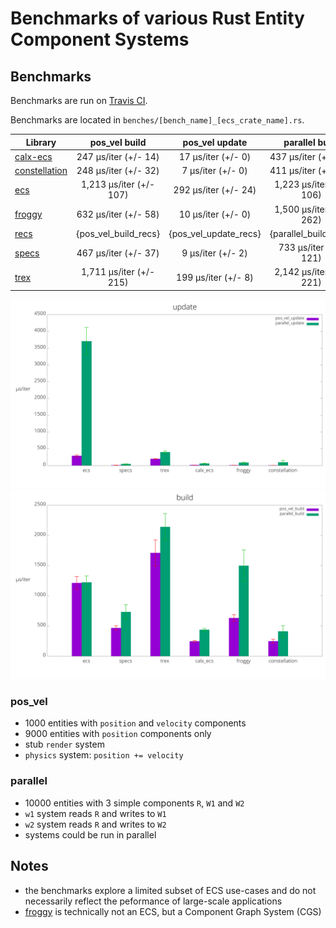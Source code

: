 # Benchmarks of various Rust Entity Component Systems

## Benchmarks
Benchmarks are run on [Travis CI](https://travis-ci.org/lschmierer/ecs_bench/).

Benchmarks are located in `benches/[bench_name]_[ecs_crate_name].rs`.

 Library         | pos_vel build                 | pos_vel update                 | parallel build                 | parallel update
 --------------- |:-----------------------------:|:------------------------------:|:------------------------------:|:--------------------------------:
 [calx-ecs]      | 247 µs/iter (+/- 14)      | 17 µs/iter (+/- 0)      | 437 µs/iter (+/- 21)      | 62 µs/iter (+/- 6)
 [constellation] | 248 µs/iter (+/- 32) | 7 µs/iter (+/- 0) | 411 µs/iter (+/- 96) | 96 µs/iter (+/- 59)
 [ecs]           | 1,213 µs/iter (+/- 107)           | 292 µs/iter (+/- 24)           | 1,223 µs/iter (+/- 106)           | 3,708 µs/iter (+/- 407)
 [froggy]        | 632 µs/iter (+/- 58)        | 10 µs/iter (+/- 0)        | 1,500 µs/iter (+/- 262)        | 86 µs/iter (+/- 13)
 [recs]          | {pos_vel_build_recs}          | {pos_vel_update_recs}          | {parallel_build_recs}          | {parallel_update_recs}
 [specs]         | 467 µs/iter (+/- 37)         | 9 µs/iter (+/- 2)         | 733 µs/iter (+/- 121)         | 47 µs/iter (+/- 5)
 [trex]          | 1,711 µs/iter (+/- 215)          | 199 µs/iter (+/- 8)          | 2,142 µs/iter (+/- 221)          | 400 µs/iter (+/- 34)

[calx-ecs]: https://github.com/rsaarelm/calx-ecs
[constellation]: https://github.com/TomGillen/constellation/
[ecs]: https://github.com/HeroesGrave/ecs-rs
[froggy]: https://github.com/kvark/froggy
[recs]: https://github.com/andybarron/rustic-ecs
[specs]: https://github.com/slide-rs/specs
[trex]: https://github.com/rcolinray/trex

![update benchmarks graph](./graph/update.png)
![build benchmarks graph](./graph/build.png)

### pos_vel
 * 1000 entities with `position` and `velocity` components
 * 9000 entities with `position` components only
 * stub `render` system
 * `physics` system: `position += velocity`

### parallel
 * 10000 entities with 3 simple components `R`, `W1` and `W2`
 * `w1` system reads `R` and writes to `W1`
 * `w2` system reads `R` and writes to `W2`
 * systems could be run in parallel

## Notes
 * the benchmarks explore a limited subset of ECS use-cases and do not necessarily reflect the peformance of large-scale applications
 * [froggy](https://github.com/kvark/froggy) is technically not an ECS, but a Component Graph System (CGS)
